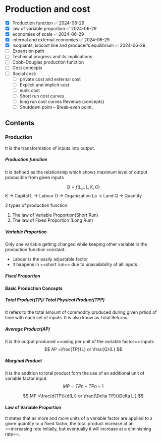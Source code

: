 
# Production and cost

- [x] Production function ✅ 2024-06-29
- [x] law of variable proportion ✅ 2024-06-29
- [x] economies of scale ✅ 2024-06-29
- [x] internal and external economies ✅ 2024-06-29
- [x] Isoquants, isocost line and producer’s equilibrium ✅ 2024-06-29
- [ ] Expansion path 
- [ ] Technical progress and its implications 
- [ ] Cobb-Douglas production function 
- [ ] Cost concepts 
- [ ] Social cost: 
	- [ ] private cost and external cost 
	- [ ] Explicit and implicit cost 
	- [ ] sunk cost 
	- [ ] Short run cost curves 
	- [ ] long run cost curves  Revenue (concepts) 
	- [ ] Shutdown point – Break-even point.

## Contents
### Production 
It is the transformation of inputs into output.
##### Production function 
It is defined as the relationship which shows maximum level of output producible from given inputs 

$$
Q = f(L_a,L,K,O)
$$
 K -> Capital
 L -> Labour
 O -> Organization
 La -> Land
Q -> Quantity

2 types of production function 
1. The law of Variable Proportion(Short Run)
2. The law of Fixed Proportion (Long Run)

##### Variable Proportion
Only one variable getting changed while keeping other variable in the production function constant.
- Labour is the easily adjustable factor
- It happens in ==short run== due to unavailability of all inputs 

##### Fixed Proportion 

#### Basic Production Concepts 
##### Total Product(TP)/ Total Physical Product(TPP)
It refers to the total amount of commodity produced during given prtiod of time with each set of inputs. It is also  know as Total Returns.

##### Average Product(AP)
It is the output produced ==using per unit of the variable factor== inputs 
$$
AP =\frac{TP}{L} or \frac{Q}{L}
$$

##### Marginal Product
It is the addition to total product form the use of an additional unit of variable factor input.
$$
MP = TP n - TP n-1 
$$

$$
MP =\frac{d(TP)}{d(L)} or  \frac{\Delta TP}{\Delta L }
$$


#### Law of Variable Proportion 
It states that as more and more units of a variable factor are applied to a given quantity to a fixed factor, the total product increase at an ==increasing rate initially, but eventually it will increase at a diminishing rate==. 